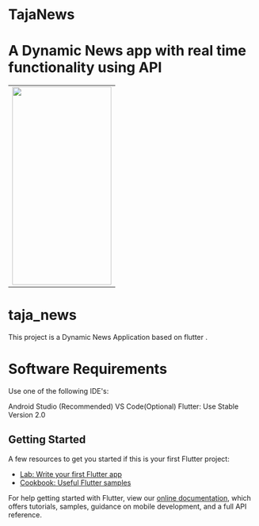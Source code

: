 
# TajaNews
A Dynamic News app with real time functionality using API 
=======



<table>

  <tr>
  
   <td valign="top"><img src="https://user-images.githubusercontent.com/77340249/117845231-fbdb6080-b29d-11eb-9296-df618f4a33ea.jpeg"  width="200" height="400"></td>

  

 
 </tr>
 
 </table>
 




# taja_news

This project is a Dynamic News Application based on flutter .

# Software Requirements
  Use one of the following IDE's:

  Android Studio (Recommended)
  VS Code(Optional)
  Flutter: Use Stable Version 2.0


## Getting Started

A few resources to get you started if this is your first Flutter project:

- [Lab: Write your first Flutter app](https://flutter.dev/docs/get-started/codelab)
- [Cookbook: Useful Flutter samples](https://flutter.dev/docs/cookbook)

For help getting started with Flutter, view our
[online documentation](https://flutter.dev/docs), which offers tutorials,
samples, guidance on mobile development, and a full API reference.
